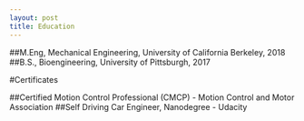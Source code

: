 ```yaml
---
layout: post
title: Education
---
```


##M.Eng, Mechanical Engineering, University of California Berkeley, 2018
##B.S., Bioengineering, University of Pittsburgh, 2017

#Certificates

##Certified Motion Control Professional (CMCP) - Motion Control and Motor Association
##Self Driving Car Engineer, Nanodegree - Udacity
